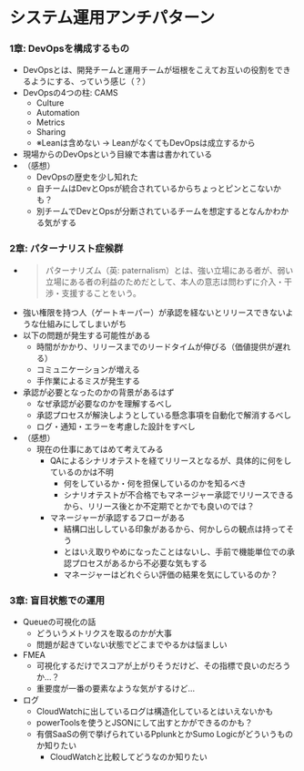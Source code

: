 # システム運用アンチパターン
### 1章: DevOpsを構成するもの
- DevOpsとは、開発チームと運用チームが垣根をこえてお互いの役割をできるようにする、っていう感じ（？）
- DevOpsの4つの柱: CAMS
    - Culture
    - Automation
    - Metrics
    - Sharing
    - ※Leanは含めない → LeanがなくてもDevOpsは成立するから
- 現場からのDevOpsという目線で本書は書かれている
- （感想）
    - DevOpsの歴史を少し知れた
    - 自チームはDevとOpsが統合されているからちょっとピンとこないかも？
    - 別チームでDevとOpsが分断されているチームを想定するとなんかわかる気がする
### 2章: パターナリスト症候群
- > パターナリズム（英: paternalism）とは、強い立場にある者が、弱い立場にある者の利益のためだとして、本人の意志は問わずに介入・干渉・支援することをいう。
- 強い権限を持つ人（ゲートキーパー）が承認を経ないとリリースできないような仕組みにしてしまいがち
- 以下の問題が発生する可能性がある
    - 時間がかかり、リリースまでのリードタイムが伸びる（価値提供が遅れる）
    - コミュニケーションが増える
    - 手作業によるミスが発生する
- 承認が必要となったのかの背景があるはず
    - なぜ承認が必要なのかを理解するべし
    - 承認プロセスが解決しようとしている懸念事項を自動化で解消するべし
    - ログ・通知・エラーを考慮した設計をすべし
- （感想）
    - 現在の仕事にあてはめて考えてみる
        - QAによるシナリオテストを経てリリースとなるが、具体的に何をしているのかは不明
            - 何をしているか・何を担保しているのかを知るべき
            - シナリオテストが不合格でもマネージャー承認でリリースできるから、リリース後とか不定期でとかでも良いのでは？
        - マネージャーが承認するフローがある
            - 結構口出ししている印象があるから、何かしらの観点は持ってそう
            - とはいえ取りやめになったことはないし、手前で機能単位での承認プロセスがあるから不必要な気もする
            - マネージャーはどれぐらい評価の結果を気にしているのか？
### 3章: 盲目状態での運用
- Queueの可視化の話
    - どういうメトリクスを取るのかが大事
    - 問題が起きていない状態でどこまでやるかは悩ましい
- FMEA
    - 可視化するだけでスコアが上がりそうだけど、その指標で良いのだろうか…？
    - 重要度が一番の要素なような気がするけど…
- ログ
    - CloudWatchに出しているログは構造化しているとはいえないかも
    - powerToolsを使うとJSONにして出すとかができるのかも？
    - 有償SaaSの例で挙げられているPplunkとかSumo Logicがどういうものか知りたい
        - CloudWatchと比較してどうなのか知りたい
